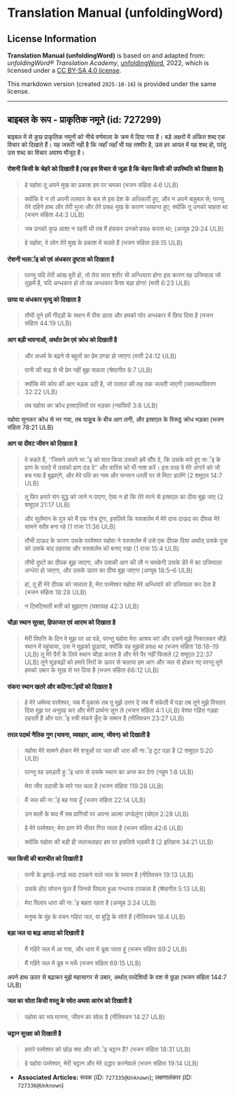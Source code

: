 # Translation Manual (unfoldingWord)

## License Information

**Translation Manual (unfoldingWord)** is based on and adapted from: _unfoldingWord® Translation Academy_, [unfoldingWord](https://unfoldingword.org/utw), 2022, which is licensed under a [CC BY-SA 4.0 license](https://creativecommons.org/licenses/by-sa/4.0/legalcode.en).

This markdown version (created `2025-10-16`) is provided under the same license.



--------------------------------

## बाइबल के रूप - प्राकृतिक नमूने (id: 727299)

बाइबल में से कुछ प्राकृतिक नमूनों को नीचे वर्णमाला के क्रम में दिया गया है। बड़े अक्षरों में अंकित शब्द एक विचार को दिखाते हैं। यह जरूरी नही है कि जहाँ जहाँ भी यह तश्वीर है, उस हर आयत में यह शब्द हो, परंतु उस शब्द का विचार अवश्य मौजूद है।

#### रोशनी किसी के चेहरे को दिखाती है (यह इस विचार से जुड़ा है कि चेहरा किसी की उपस्थिति को दिखाता है)

> हे यहोवा तू अपने मुख का प्रकाश हम पर चमका (भजन संहिता 4:6 ULB)

> क्योंकि वे न तो अपनी तलवार के बल से इस देश के अधिकारी हुए, और न अपने बाहुबल से; परन्तु तेरे दहिने हाथ और तेरी भुजा और तेरे प्रसé मुख के कारण जयवन्त हुए; क्योंकि तू उनको चाहता था (भजन संहिता 44:3 ULB)

> जब उनको कुछ आशा न रहती थी तब मैं हंसकर उनको प्रसé करता था; (अय्यूब 29:24 ULB)

> हे यहोवा, वे लोग तेरे मुख के प्रकाश में चलते हैं (भजन संहिता 89:15 ULB)

#### रोशनी भलार्इ को एवं अंधकार दुष्टता को दिखाता है

> परन्तु यदि तेरी आंख बुरी हो, तो तेरा सारा शरीर भी अन्धियारा होगा इस कारण वह उजियाला जो तुझमें है, यदि अन्धकार हो तो वह अन्धकार कैसा बड़ा होगा! (मत्ती 6:23 ULB)

#### छाया या अंधकार मृत्यु को दिखाता है

> तौभी तूने हमें गीदड़ों के स्थान में पीस डाला और हमको घोर अन्धकार में छिपा दिया है (भजन संहिता 44:19 ULB)

#### आग बड़ी भावनाओं, अर्थात प्रेम एवं क्रोध को दिखाती है

> और अधर्म के बढ़ने से बहुतों का प्रेम ठण्डा हो जाएगा (मत्ती 24:12 ULB)

> पानी की बाढ़ से भी प्रेम नहीं बुझ सकता (श्रेष्ठगीत 8:7 ULB)

> क्योंकि मेरे कोप की आग भड़क उठी है, जो पाताल की तह तक जलती जाएगी (व्यवस्थाविवरण 32:22 ULB)

> तब यहोवा का क्रोध इस्राएलियों पर भड़का (न्यायियों 3:8 ULB)

यहोवा सुनकर क्रोध से भर गया, तब याकूूब के बीच आग लगी, और इस्राएल के विरूठ्ठ क्रोध भड़का (भजन संहिता 78:21 ULB)

#### आग या दीवट जीवन को दिखाता है

> वे कहते हैं, ‘‘जिसने अपने भार्इ को घात किया उसको हमें सौंप दे, कि उसके मारे हुए भार्इ के प्राण के पलटे में उसको प्राण दंड दे’’ और वारिस को भी नाश करें। इस तरह वे मेरे अंगारे को जो बच गया है बुझाएंगे, और मेरे पति का नाम और सन्तान धरती पर से मिटा डालेंगे (2 शमूएल 14:7 ULB)

> तू फिर हमारे संग युद्ध को जाने न पाएगा, ऐसा न हो कि तेरे मरने से इस्राएल का दीया बुझ जाए (2 शमूएल 21:17 ULB)

> और सुलैमान के पुत्र को मैं एक गोत्र दूंगा, इसलिये कि यरूशलेम में मेरे दास दाऊद का दीपक मेरे सामने सदैव बना रहे (1 राजा 11:36 ULB)

> तौभी दाऊद के कारण उसके परमेश्वर यहोवा ने यरूशलेम में उसे एक दीपक दिया अर्थात् उसके पुत्रा को उसके बाद ठहराया और यरूशलेम को बनाए रखा (1 राजा 15:4 ULB)

> तौभी दुष्टों का दीपक बुझ जाएगा, और उसकी आग की लौ न चमकेगी उसके डेरे में का उजियाला अन्धेरा हो जाएगा, और उसके ऊपर का दीया बुझ जाएगा (अय्यूब 18:5–6 ULB)

> हां, तू ही मेरे दीपक को जलाता है; मेरा परमेश्वर यहोवा मेरे अन्धियारे को उजियाला कर देता है (भजन संहिता 18:28 ULB)

> न टिमटिमाती बत्ती को बुझाएगा (यशायाह 42:3 ULB)

#### चौड़ा स्थान सुरक्षा, हिफाजत एवं आराम को दिखाता है

> मेरी विपत्ति के दिन वे मुझ पर आ पडे, परन्तु यहोवा मेरा आश्रय था! और उसने मुझे निकालकर चौड़े स्थान में पहुंचाया, उस ने मुझको छुड़ाया, क्योंकि वह मुझसे प्रसé था (भजन संहिता 18:18–19 ULB) तू मेरे पै़रों के लिये स्थान चौड़ा करता है और मेरे पैर नहीं फिसले (2 शमूएल 22:37 ULB) तूने घुड़चढ़ों को हमारे सिरों के ऊपर से चलाया हम आग और जल से होकर गए परन्तु तूने हमको उबार के सुख से भर दिया है (भजन संहिता 66:12 ULB)

#### संकरा स्थान खतरे और कठिनार्इयों को दिखाता है

> हे मेरे धर्ममय परमेश्वर, जब मैं पुकारूं तब तू मुझे उत्तर दे जब मैं सकेती में पड़ा तब तूने मुझे विस्तार दिया मुझ पर अनुग्रह कर और मेरी प्रार्थना सुन ले (भजन संहिता 4:1 ULB) वेश्या गहिरा गड़हा ठहरती है और परार्इ स्त्री संकरे कुँए के समान है (नीतिवचन 23:27 ULB)

#### तरल पदार्थ नैतिक गुण (भावना, व्यवहार, आत्मा, जीवन) को दिखाती है

> यहोवा मेरे सामने होकर मेरे शत्रुओं पर जल की धारा की नार्इ टूट पड़ा है (2 शमूएल 5:20 ULB)

> परन्तु वह उमड़ती हुर्इ धारा से उसके स्थान का अन्त कर देगा (नहूम 1:8 ULB)

> मेरा जीव उदासी के मारे गल चला है (भजन संहिता 119:28 ULB)

> मैं जल की नार्इं बह गया हूँ (भजन संहिता 22:14 ULB)

> उन बातों के बाद मैं सब प्राणियों पर अपना आत्मा उण्डेलूंगा (योएल 2:28 ULB)

> हे मेरे परमेश्वर; मेरा प्राण मेरे भीतर गिरा जाता है (भजन संहिता 42:6 ULB)

> क्योंकि यहोवा की बड़ी ही जलजलाहट हम पर इसलिये भड़की है (2 इतिहास 34:21 ULB)

#### जल किसी की बातचीत को दिखाती है

> पत्नी के झगड़े\-रगड़े सदा टपकने वाले जल के समान है (नीतिवचन 19:13 ULB)

> उसके होंठ सोसन फूल हैं जिनसे पिघला हुआ गन्धरस टपकता है (श्रेष्ठगीत 5:13 ULB)

> मेरा विलाप धारा की नार्इ बहता रहता है (अय्यूब 3:24 ULB)

> मनुष्य के मुंह के वचन गहिरा जल, वा बुद्धि के सोते हैं (नीतिवचन 18:4 ULB)

#### बड़ा जल या बाढ़ आपदा को दिखाती है

> मैं गहिरे जल में आ गया, और धारा में डूबा जाता हूं (भजन संहिता 69:2 ULB)

> मैं गहिरे जल में डूब न मरूँ (भजन संहिता 69:15 ULB)

अपने हाथ ऊपर से बढ़ाकर मुझे महासागर से उबार, अर्थात् परदेशियों के वश से छुड़ा (भजन संहिता 144:7 ULB)

#### जल का सोता किसी वस्तु के स्रोत अथवा आरंभ को दिखाती है

> यहोवा का भय मानना, जीवन का सोता है (नीतिवचन 14:27 ULB)

#### चट्टान सुरक्षा को दिखाती है

> हमारे परमेश्वर को छोड़ क्या और कोर्इ चट्टान है? (भजन संहिता 18:31 ULB)

> हे यहोवा परमेश्वर, मेरी चट्टान और मेरे उद्धार करनेवाले (भजन संहिता 19:14 ULB)

* **Associated Articles:** रूपक (ID: `727335@Unknown`); लक्षणालंकार (ID: `727336@Unknown`)

